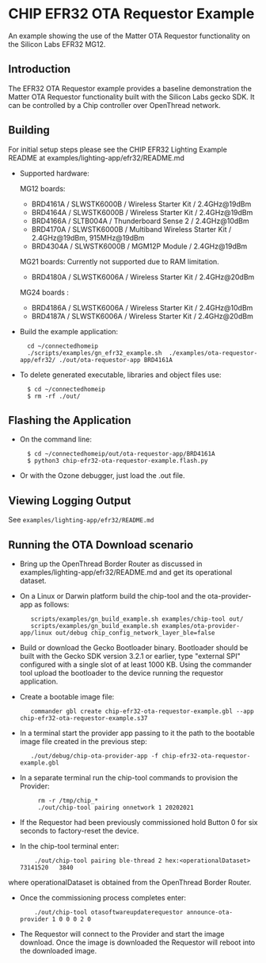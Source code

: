 # CHIP EFR32 OTA Requestor Example

An example showing the use of the Matter OTA Requestor functionality on the
Silicon Labs EFR32 MG12.

<a name="intro"></a>

## Introduction

The EFR32 OTA Requestor example provides a baseline demonstration the Matter OTA
Requestor functionality built with the Silicon Labs gecko SDK. It can be
controlled by a Chip controller over OpenThread network.

<a name="building"></a>

## Building

For initial setup steps please see the CHIP EFR32 Lighting Example README at
examples/lighting-app/efr32/README.md

-   Supported hardware:

    MG12 boards:

    -   BRD4161A / SLWSTK6000B / Wireless Starter Kit / 2.4GHz@19dBm
    -   BRD4164A / SLWSTK6000B / Wireless Starter Kit / 2.4GHz@19dBm
    -   BRD4166A / SLTB004A / Thunderboard Sense 2 / 2.4GHz@10dBm
    -   BRD4170A / SLWSTK6000B / Multiband Wireless Starter Kit / 2.4GHz@19dBm,
        915MHz@19dBm
    -   BRD4304A / SLWSTK6000B / MGM12P Module / 2.4GHz@19dBm

    MG21 boards: Currently not supported due to RAM limitation.

    -   BRD4180A / SLWSTK6006A / Wireless Starter Kit / 2.4GHz@20dBm

    MG24 boards :

    -   BRD4186A / SLWSTK6006A / Wireless Starter Kit / 2.4GHz@10dBm
    -   BRD4187A / SLWSTK6006A / Wireless Starter Kit / 2.4GHz@20dBm

*   Build the example application:

          cd ~/connectedhomeip
          ./scripts/examples/gn_efr32_example.sh  ./examples/ota-requestor-app/efr32/ ./out/ota-requestor-app BRD4161A

-   To delete generated executable, libraries and object files use:

          $ cd ~/connectedhomeip
          $ rm -rf ./out/

<a name="Flashing the Application"></a>

## Flashing the Application

-   On the command line:

          $ cd ~/connectedhomeip/out/ota-requestor-app/BRD4161A
          $ python3 chip-efr32-ota-requestor-example.flash.py

-   Or with the Ozone debugger, just load the .out file.

<a name="view-logging"></a>

## Viewing Logging Output

See `examples/lighting-app/efr32/README.md`

<a name="Running the OTA Download scenario"></a>

## Running the OTA Download scenario

-   Bring up the OpenThread Border Router as discussed in
    examples/lighting-app/efr32/README.md and get its operational dataset.

-   On a Linux or Darwin platform build the chip-tool and the ota-provider-app
    as follows:

           scripts/examples/gn_build_example.sh examples/chip-tool out/
           scripts/examples/gn_build_example.sh examples/ota-provider-app/linux out/debug chip_config_network_layer_ble=false

-   Build or download the Gecko Bootloader binary. Bootloader should be built
    with the Gecko SDK version 3.2.1 or earlier, type "external SPI" configured
    with a single slot of at least 1000 KB. Using the commander tool upload the
    bootloader to the device running the requestor application.

-   Create a bootable image file:

           commander gbl create chip-efr32-ota-requestor-example.gbl --app chip-efr32-ota-requestor-example.s37

-   In a terminal start the provider app passing to it the path to the bootable
    image file created in the previous step:

           ./out/debug/chip-ota-provider-app -f chip-efr32-ota-requestor-example.gbl

-   In a separate terminal run the chip-tool commands to provision the Provider:

             rm -r /tmp/chip_*
             ./out/chip-tool pairing onnetwork 1 20202021

-   If the Requestor had been previously commissioned hold Button 0 for six
    seconds to factory-reset the device.

-   In the chip-tool terminal enter:

            ./out/chip-tool pairing ble-thread 2 hex:<operationalDataset> 73141520   3840

where operationalDataset is obtained from the OpenThread Border Router.

-   Once the commissioning process completes enter:

            ./out/chip-tool otasoftwareupdaterequestor announce-ota-provider 1 0 0 0 2 0

-   The Requestor will connect to the Provider and start the image download.
    Once the image is downloaded the Requestor will reboot into the downloaded
    image.
